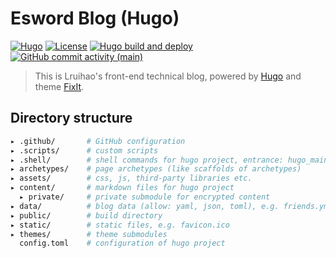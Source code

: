 # Esword Blog (Hugo)

[![Hugo](https://img.shields.io/badge/Hugo-%5E0.84.0-ff4088?style=flat&logo=hugo)](https://gohugo.io/)
[![License](https://img.shields.io/github/license/Lruihao/hugo-blog?style=flat)](https://github.com/Lruihao/hugo-blog/blob/main/LICENSE)
[![Hugo build and deploy](https://github.com/Lruihao/hugo-blog/actions/workflows/deploy.yml/badge.svg?branch=main)](https://github.com/Lruihao/hugo-blog/actions/workflows/deploy.yml)
[![GitHub commit activity (main)](https://img.shields.io/github/commit-activity/m/Lruihao/hugo-blog/main?style=flat)](https://github.com/Lruihao/hugo-blog/commits/main)

> This is Lruihao's front-end technical blog, powered by [Hugo](https://github.com/gohugoio/hugo) and theme [FixIt](https://github.com/Lruihao/FixIt).

## Directory structure

```bash
▸ .github/       # GitHub configuration
▸ .scripts/      # custom scripts
▸ .shell/        # shell commands for hugo project, entrance: hugo_main.sh
▸ archetypes/    # page archetypes (like scaffolds of archetypes)
▸ assets/        # css, js, third-party libraries etc.
▸ content/       # markdown files for hugo project
  ▸ private/     # private submodule for encrypted content
▸ data/          # blog data (allow: yaml, json, toml), e.g. friends.yml
▸ public/        # build directory
▸ static/        # static files, e.g. favicon.ico
▸ themes/        # theme submodules
  config.toml    # configuration of hugo project
```


